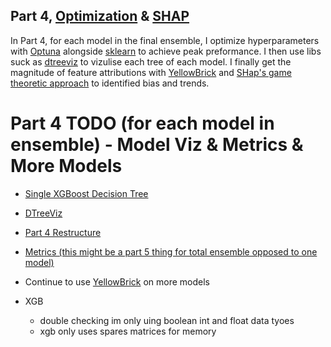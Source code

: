 ## **Part 4, [Optimization](https://nbviewer.org/github/dec1costello/Baseball/blob/main/Distance-Predictor/Distance-Predictor-Part-4.ipynb) & [SHAP](https://nbviewer.org/github/dec1costello/Baseball/blob/main/Distance-Predictor/Distance-Predictor-Part-SHAP.ipynb)**

In Part 4, for each model in the final ensemble, I optimize hyperparameters with [Optuna](https://optuna.org/) alongside [sklearn](https://scikit-learn.org/stable/modules/grid_search.html) to achieve peak preformance. I then use libs suck as [dtreeviz](https://github.com/parrt/dtreeviz) to vizulise each tree of each model. I finally get the magnitude of feature attributions with [YellowBrick](https://rebeccabilbro.github.io/xgboost-and-yellowbrick/) and [SHap's game theoretic approach](https://shap.readthedocs.io/en/latest/) to identified bias and trends.

# Part 4 TODO (for each model in ensemble) - Model Viz & Metrics & More Models
- [Single XGBoost Decision Tree](https://stackoverflow.com/questions/51323595/plot-a-single-xgboost-decision-tree)
- [DTreeViz](https://github.com/parrt/dtreeviz/blob/master/notebooks/dtreeviz_xgboost_visualisations.ipynb)
- [Part 4 Restructure](https://github.com/ciaran-grant/expected-vaep-model/blob/main/notebooks/process/4_model_evaluation.ipynb)
- [Metrics (this might be a part 5 thing for total ensemble opposed to one model)](https://docs.seldon.io/projects/alibi/en/stable/overview/high_level.html)
- Continue to use [YellowBrick](https://rebeccabilbro.github.io/xgboost-and-yellowbrick/) on more models

- XGB
  - double checking im only uing boolean int and float data tyoes
  - xgb only uses spares matrices for memory
